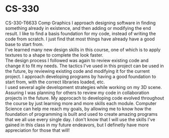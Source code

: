 # CS-330
CS-330-T6633 Comp Graphics
I approach designing software in finding something already in existence, and then adding or modifying the end result.  I like to find a basis foundation for my code, instead of writing the code from scratch.  I just find that most things have already have a good base to start from.  
I've learned many new design skills in this course, one of which is to apply textures to a shape to complete the look faster.  
The design process I followed was again to review existing code and change it to fit my needs.
The tactics I've used in this project can be used in the future, by reviewing existing code and modifying it for the current project.
I approach developing programs by having a good foundation to start from, with the correct libraries loaded, etc.  
I used several agile development strategies while working on my 3D scene.  Assuring I was planning for others to review my code in collaboration projects in the future.  My approcach to developing code evolved throughout the course by just learning more and more skills each module.
Computer Science can help me reach my goals, by allowing me to know how the foundation of programming is built and used to create amazing programs that we all use every single day.  I don't know that I will use the skills I've gained in this class in my future endeavors, but I definetly have more appreciation for those that will! 
